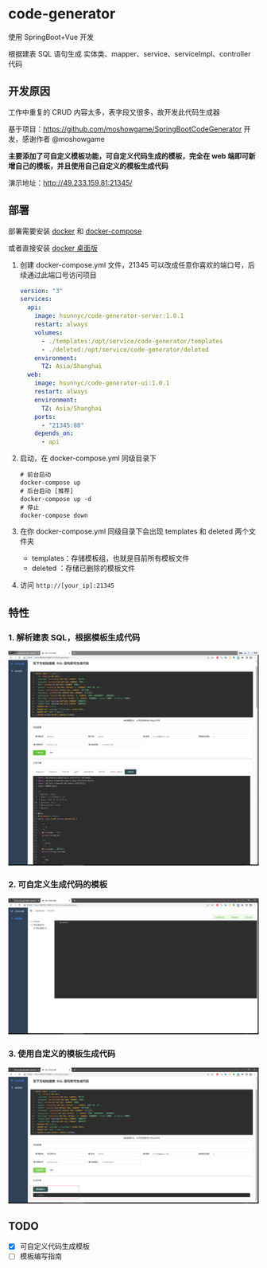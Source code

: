 # code-generator
使用 SpringBoot+Vue 开发

根据建表 SQL 语句生成 实体类、mapper、service、serviceImpl、controller 代码

## 开发原因
工作中重复的 CRUD 内容太多，表字段又很多，故开发此代码生成器

基于项目：https://github.com/moshowgame/SpringBootCodeGenerator 开发，感谢作者 @moshowgame

**主要添加了可自定义模板功能，可自定义代码生成的模板，完全在 web 端即可新增自己的模板，并且使用自己自定义的模板生成代码**

演示地址：http://49.233.159.81:21345/

## 部署

部署需要安装 [docker](https://docs.docker.com/engine/install/#server) 和 [docker-compose](https://docs.docker.com/compose/install/#install-compose-on-linux-systems)

或者直接安装 [docker 桌面版](https://www.docker.com/products/docker-desktop/)

1. 创建 docker-compose.yml 文件，21345 可以改成任意你喜欢的端口号，后续通过此端口号访问项目

   ```yaml
   version: "3"
   services:
     api:
       image: hsunnyc/code-generator-server:1.0.1
       restart: always
       volumes:
         - ./templates:/opt/service/code-generator/templates
         - ./deleted:/opt/service/code-generator/deleted
       environment:
         TZ: Asia/Shanghai
     web:
       image: hsunnyc/code-generator-ui:1.0.1
       restart: always
       environment:
         TZ: Asia/Shanghai
       ports:
         - "21345:80"
       depends_on:
         - api
   ```

2. 启动，在 docker-compose.yml 同级目录下

   ```shell
   # 前台启动
   docker-compose up
   # 后台启动 [推荐]
   docker-compose up -d
   # 停止
   docker-compose down
   ```

3. 在你 docker-compose.yml 同级目录下会出现 templates 和 deleted 两个文件夹

   - templates：存储模板组，也就是目前所有模板文件
   - deleted ：存储已删除的模板文件

4. 访问 `http://[your_ip]:21345`

## 特性

### 1. 解析建表 SQL，根据模板生成代码

![image-20220416130817223](./images/generate.png)

### 2. 可自定义生成代码的模板

![image-20220416132426459](./images/template.png)

### 3. 使用自定义的模板生成代码

![image-20220416132521904](./images/custom.png)

## TODO

- [x] 可自定义代码生成模板
- [ ] 模板编写指南
